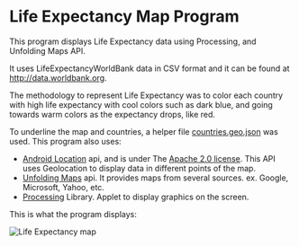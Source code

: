 # Life Expectancy Map Program

This program displays Life Expectancy data using Processing, and Unfolding Maps API.

It uses LifeExpectancyWorldBank data in CSV format and it can be found at http://data.worldbank.org.

The methodology to represent Life Expectancy was to color each country with high life expectancy with cool colors such as dark blue, and going towards warm colors as the expectancy drops, like red.

To underline the map and countries, a helper file [countries.geo.json](https://github.com/johan/world.geo.json/blob/master/countries.geo.json) was used.
This program also uses:
  * [Android Location](http://developer.android.com/reference/android/location/Location.html) api, and is under The [Apache 2.0 license](http://www.apache.org/licenses/LICENSE-2.0). This API uses Geolocation to display data in different points of the map.
  * [Unfolding Maps](http://unfoldingmaps.org) api. It provides maps from several sources. ex. Google, Microsoft, Yahoo, etc.
  * [Processing](https://processing.org) Library. Applet to display graphics on the screen.

This is what the program displays:

<div align:"center"><img src="https://cdn.rawgit.com/bruno78/life-expectancy-map/0458d1e9/data/lifeExpectancyMap.png" alt="Life Expectancy map"/></div>
